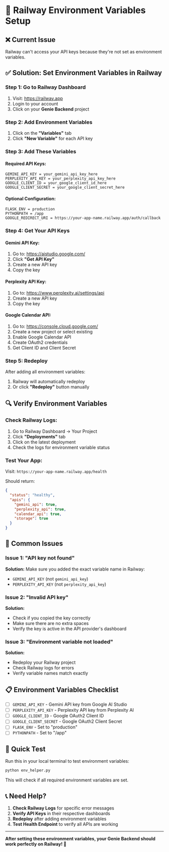 # 🔑 Railway Environment Variables Setup

## ❌ Current Issue
Railway can't access your API keys because they're not set as environment variables.

## ✅ Solution: Set Environment Variables in Railway

### **Step 1: Go to Railway Dashboard**
1. Visit: https://railway.app
2. Login to your account
3. Click on your **Genie Backend** project

### **Step 2: Add Environment Variables**
1. Click on the **"Variables"** tab
2. Click **"New Variable"** for each API key

### **Step 3: Add These Variables**

#### **Required API Keys:**
```
GEMINI_API_KEY = your_gemini_api_key_here
PERPLEXITY_API_KEY = your_perplexity_api_key_here
GOOGLE_CLIENT_ID = your_google_client_id_here
GOOGLE_CLIENT_SECRET = your_google_client_secret_here
```

#### **Optional Configuration:**
```
FLASK_ENV = production
PYTHONPATH = /app
GOOGLE_REDIRECT_URI = https://your-app-name.railway.app/auth/callback
```

### **Step 4: Get Your API Keys**

#### **Gemini API Key:**
1. Go to: https://aistudio.google.com/
2. Click **"Get API Key"**
3. Create a new API key
4. Copy the key

#### **Perplexity API Key:**
1. Go to: https://www.perplexity.ai/settings/api
2. Create a new API key
3. Copy the key

#### **Google Calendar API:**
1. Go to: https://console.cloud.google.com/
2. Create a new project or select existing
3. Enable Google Calendar API
4. Create OAuth2 credentials
5. Get Client ID and Client Secret

### **Step 5: Redeploy**
After adding all environment variables:
1. Railway will automatically redeploy
2. Or click **"Redeploy"** button manually

## 🔍 Verify Environment Variables

### **Check Railway Logs:**
1. Go to Railway Dashboard → Your Project
2. Click **"Deployments"** tab
3. Click on the latest deployment
4. Check the logs for environment variable status

### **Test Your App:**
Visit: `https://your-app-name.railway.app/health`

Should return:
```json
{
  "status": "healthy",
  "apis": {
    "gemini_api": true,
    "perplexity_api": true,
    "calendar_api": true,
    "storage": true
  }
}
```

## 🚨 Common Issues

### **Issue 1: "API key not found"**
**Solution:** Make sure you added the exact variable name in Railway:
- `GEMINI_API_KEY` (not `gemini_api_key`)
- `PERPLEXITY_API_KEY` (not `perplexity_api_key`)

### **Issue 2: "Invalid API key"**
**Solution:** 
- Check if you copied the key correctly
- Make sure there are no extra spaces
- Verify the key is active in the API provider's dashboard

### **Issue 3: "Environment variable not loaded"**
**Solution:**
- Redeploy your Railway project
- Check Railway logs for errors
- Verify variable names match exactly

## 📋 Environment Variables Checklist

- [ ] `GEMINI_API_KEY` - Gemini API key from Google AI Studio
- [ ] `PERPLEXITY_API_KEY` - Perplexity API key from Perplexity AI
- [ ] `GOOGLE_CLIENT_ID` - Google OAuth2 Client ID
- [ ] `GOOGLE_CLIENT_SECRET` - Google OAuth2 Client Secret
- [ ] `FLASK_ENV` - Set to "production"
- [ ] `PYTHONPATH` - Set to "/app"

## 🎯 Quick Test

Run this in your local terminal to test environment variables:
```bash
python env_helper.py
```

This will check if all required environment variables are set.

## 📞 Need Help?

1. **Check Railway Logs** for specific error messages
2. **Verify API Keys** in their respective dashboards
3. **Redeploy** after adding environment variables
4. **Test Health Endpoint** to verify all APIs are working

---

**After setting these environment variables, your Genie Backend should work perfectly on Railway! 🚀**
